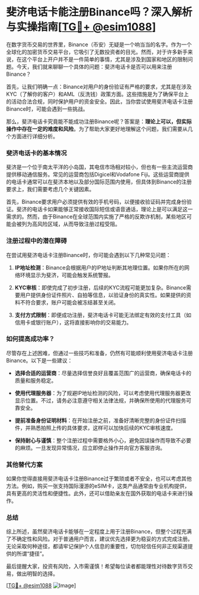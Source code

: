 # 斐济电话卡能注册Binance吗？深入解析与实操指南[[TG💪+ @esim1088](https://t.me/s/esim1088)]

在数字货币交易的世界里，Binance（币安）无疑是一个响当当的名字。作为一个全球化的加密货币交易平台，它吸引了无数投资者的目光。然而，对于许多新手来说，在这个平台上开户并不是一件简单的事情，尤其是涉及到国家和地区的限制问题。今天，我们就来聊聊一个具体的问题：斐济电话卡是否可以用来注册Binance？

首先，让我们明确一点：Binance对用户的身份验证有严格的要求，尤其是在涉及KYC（了解你的客户）和AML（反洗钱）政策方面。这些措施是为了确保平台上的活动合法合规，同时保护用户的资金安全。因此，当你尝试使用斐济电话卡注册Binance时，可能会遇到一些挑战。

那么，斐济电话卡究竟能不能成功注册Binance呢？答案是：**理论上可以，但实际操作中存在一定的难度和风险**。为了帮助大家更好地理解这个问题，我们需要从几个方面进行详细分析。

### **斐济电话卡的基本情况**

斐济是一个位于南太平洋的小岛国，其电信市场相对较小，但也有一些主流运营商提供移动通信服务。常见的运营商包括Digicel和Vodafone Fiji。这些运营商提供的电话卡通常可以在斐济本地以及部分国际范围内使用，但具体到Binance的注册要求上，我们需要考虑几个关键因素。

首先，Binance要求用户必须提供有效的手机号码，以便接收验证码并完成身份验证。斐济的电话卡如果能够正常接收国际短信或语音通话，理论上是可以满足这一需求的。然而，由于Binance在全球范围内实施了严格的反欺诈机制，某些地区可能会被列为高风险区域，从而导致注册过程受阻。

### **注册过程中的潜在障碍**

在尝试用斐济电话卡注册Binance时，你可能会遇到以下几种常见问题：

1. **IP地址检测**：Binance会根据用户的IP地址判断其地理位置。如果你所在的网络环境显示为斐济，可能会触发系统警报。
   
2. **KYC审核**：即使完成了初步注册，后续的KYC流程可能更加复杂。Binance需要用户提供身份证件照片、自拍等信息，以验证身份的真实性。如果提供的资料不符合要求，账户可能会被冻结甚至关闭。

3. **支付方式限制**：即便成功注册，斐济电话卡可能无法绑定有效的支付工具（如信用卡或银行账户），这将直接影响你的交易能力。

### **如何提高成功率？**

尽管存在上述困难，但通过一些技巧和准备，仍然有可能顺利使用斐济电话卡注册Binance。以下是一些建议：

- **选择合适的运营商**：尽量选择信誉良好且覆盖范围广的运营商，确保电话卡的质量和服务稳定。
  
- **使用代理服务器**：为了规避IP地址检测的风险，可以考虑使用代理服务器更改显示位置。不过，请务必注意遵守相关法律法规，并确保所使用的代理服务可靠安全。

- **提前准备身份证明材料**：在开始注册之前，准备好清晰完整的身份证件扫描件，并熟悉拍照上传的具体要求，这样可以加快后续的KYC审核速度。

- **保持耐心与谨慎**：整个注册过程中需要格外小心，避免因误操作而导致不必要的麻烦。一旦发现异常情况，应立即停止操作并向官方客服咨询。

### **其他替代方案**

如果你觉得直接用斐济电话卡注册Binance过于繁琐或者不安全，也可以考虑其他方法。例如，购买一张支持国际漫游的eSIM卡，这类产品通常由专业机构提供，具有更高的灵活性和便捷性。此外，还可以借助亲友在国外获取的电话卡来进行操作。

### **总结**

综上所述，虽然斐济电话卡能够在一定程度上用于注册Binance，但整个过程充满了不确定性和风险。对于普通用户而言，建议优先选择更为稳妥的方式完成注册。无论采取何种途径，都请牢记保护个人信息的重要性，切勿轻信任何非正规渠道提供的所谓“捷径”。

最后提醒大家，投资有风险，入市需谨慎！希望每位读者都能理性对待数字货币交易，做出明智的选择。

[[TG💪+ @esim1088](https://t.me/s/esim1088) ![Image](https://i.postimg.cc/4NQfJmqS/Snipaste-2025-05-13-00-14-12.png)]